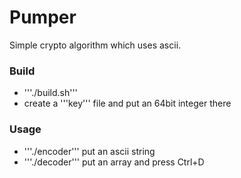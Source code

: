 # Pumper
Simple crypto algorithm which uses ascii.
### Build
* '''./build.sh'''
* create a '''key''' file and put an 64bit integer there
### Usage
* '''./encoder''' put an ascii string
* '''./decoder''' put an array and press Ctrl+D